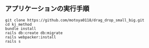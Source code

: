 ## アプリケーションの実行手順
```:terminal
git clone https://github.com/motoya0118/drag_drop_small_big.git
cd kj_method
bundle install
rails db:create db:migrate
rails webpacker:install
rails s
```
